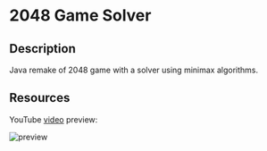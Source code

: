 # 2048 Game Solver
## Description
Java remake of 2048 game with a solver using minimax algorithms.
## Resources
YouTube [video](https://youtu.be/TCJRUqB1m7Y) preview: 

![preview](https://res.cloudinary.com/miragost/image/upload/v1606481569/2020-11-27_2.png)
